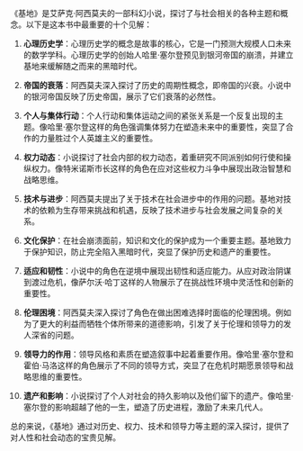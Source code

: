 《基地》是艾萨克·阿西莫夫的一部科幻小说，探讨了与社会相关的各种主题和概念。以下是这本书中最重要的十个见解：

1. **心理历史学**：心理历史学的概念是故事的核心，它是一门预测大规模人口未来的数学学科。心理历史学的创始人哈里·塞尔登预见到银河帝国的崩溃，并建立基地来缓解随之而来的黑暗时代。

2. **帝国的衰落**：阿西莫夫深入探讨了历史的周期性概念，即帝国的兴衰。小说中的银河帝国反映了历史帝国，展示了它们衰落的必然性。

3. **个人与集体行动**：个人行动和集体运动之间的紧张关系是一个反复出现的主题。像哈里·塞尔登这样的角色强调集体努力在塑造未来中的重要性，突显了合作的力量胜过个人英雄主义的重要性。

4. **权力动态**：小说探讨了社会内部的权力动态，着重研究不同派别如何行使和操纵权力。像特米诺斯市长这样的角色在应对这些权力斗争中展现出政治智慧和战略思维。

5. **技术与进步**：阿西莫夫提出了关于技术在社会进步中的作用的问题。基地对技术的依赖为生存带来挑战和机遇，反映了技术进步与社会发展之间复杂的关系。

6. **文化保护**：在社会崩溃面前，知识和文化的保护成为一个重要主题。基地致力于保护知识，防止完全陷入黑暗时代，突显了保护历史和遗产的重要性。

7. **适应和韧性**：小说中的角色在逆境中展现出韧性和适应能力。从应对政治阴谋到渡过危机，像萨尔沃·哈丁这样的人物展示了在挑战性环境中灵活性和创新的重要性。

8. **伦理困境**：阿西莫夫深入探讨了角色在做出困难选择时面临的伦理困境。例如为了更大的利益而牺牲个体所带来的道德影响，引发了关于伦理和领导力的发人深省的问题。

9. **领导力的作用**：领导风格和素质在塑造叙事中起着重要作用。像哈里·塞尔登和霍伯·马洛这样的角色展示了不同的领导方式，突显了在危机时期愿景领导和战略思维的重要性。

10. **遗产和影响**：小说探讨了个人对社会的持久影响以及他们留下的遗产。像哈里·塞尔登的影响超越了他的一生，塑造了历史进程，激励了未来几代人。

总的来说，《基地》通过对历史、权力、技术和领导力等主题的深入探讨，提供了对人性和社会动态的宝贵见解。